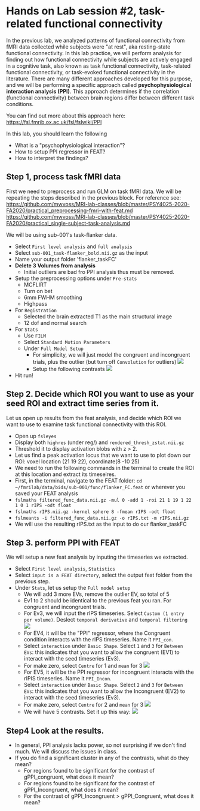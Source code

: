 # Hands on Lab session #2, task-related functional connectivity
In the previous lab, we analyzed patterns of functional connectivity from fMRI data collected while subjects were "at rest", aka resting-state functional connectivity. In this lab practice, we will perform analysis for finding out how functional connectivity while subjects are actively engaged in a cognitive task, also known as task functional connectivity, task-related functional connectivity, or task-evoked functional connectivity in the literature. There are many different approaches developed for this purpose, and we will be performing a specific approach called **psychophysiological interaction analysis (PPI)**. This approach determines if the correlation (functional connectivity) between brain regions differ between different task conditions.

You can find out more about this approach here: \
https://fsl.fmrib.ox.ac.uk/fsl/fslwiki/PPI

In this lab, you should learn the following
- What is a "psychophysiological interaction"?
- How to setup PPI regressor in FEAT?
- How to interpret the findings?


## Step 1, process task fMRI data
First we need to preprocess and run GLM on task fMRI data. We will be repeating the steps described in the previous block. For reference see: \
https://github.com/mwvoss/MRI-lab-classes/blob/master/PSY4025-2020-FA2020/practical_preprocessing-fmri-with-feat.md \
https://github.com/mwvoss/MRI-lab-classes/blob/master/PSY4025-2020-FA2020/practical_single-subject-task-analysis.md

We will be using sub-001's task-flanker data.

- Select `First level analysis` and `full analysis`
- Select `sub-001_task-flanker_bold.nii.gz` as the input
- Name your output folder 'flanker_taskFC'
- **Delete 3 Volumes from analysis**
  - Initial outliers are bad fro PPI analysis thus must be removed.
- Setup the preprocessing options under `Pre-stats`
  - MCFLIRT
  - Turn on bet
  - 6mm FWHM smoothing
  - Highpass
- For `Registration`
  - Selected the brain extracted T1 as the main structural image
  - 12 dof and normal search
- For `Stats`
  - Use `FILM`
  - Select `Standard Motion Parameters`
  - Under `Full Model Setup`
    - For simplicity, we will just model the congruent and incongruent trials, plus the outlier (but turn off `Convolution` for outliers)
    ![](Data/feat6.png)
    - Setup the following contrasts
    ![](Data/feat7.png)
- Hit run!


## Step 2. Decide which ROI you want to use as your seed ROI and extract time series from it.
Let us open up results from the feat analysis, and decide which ROI we want to use to examine task functional connectivity with this ROI.
  - Open up `fsleyes`
  - Display both `highres` (under reg/) and `rendered_thresh_zstat.nii.gz`
  - Threshold it to display activation blobs with z > 2.
  - Let us find a peak activation locus that we want to use to plot down our ROI: voxel location (21 19 22), coordinate(8 -10 25)
  - We need to run the following commands in the terminal to create the ROI at this location and extract its timeseires.
   - First, in the terminal, navigate to the FEAT folder: `cd ~/fmrilab/data/bids/sub-001/func/flanker_FC.feat` or wherever you saved your FEAT analysis
   - `fslmaths filtered_func_data.nii.gz -mul 0 -add 1 -roi 21 1 19 1 22 1 0 1 rIPS -odt float`
   - `fslmaths rIPS.nii.gz -kernel sphere 8 -fmean rIPS -odt float`
   - `fslmeants -i filtered_func_data.nii.gz -o rIPS.txt -m rIPS.nii.gz`
   - We will use the resulting rIPS.txt as the input to do our flanker_taskFC


## Step 3. perform PPI with FEAT
We will setup a new feat analysis by inputing the timeseries we extracted.
- Select `First level analysis`, `Statistics`
- Select `input is a FEAT directory`, select the output feat folder from the previous step.
- Under `Stats`, let us setup the `Full model setup`
  - We will add 3 more EVs, remove the outlier EV, so total of 5
  - Ev1 to 2 should be identical to the previous feat you ran. For congruent and incongruent trials.
  - For Ev3, we will input the rIPS timeseries. Select `Custom (1 entry per volume)`. Deslect `temporal derivative` and `temporal filtering`
  ![](Data/ppi1.png)
  - For EV4, it will be the "PPI" regressor, where the Congruent condition interacts with the rIPS timeseries. Name it `PPI_con`.
  - Select `interaction` under `Basic Shape`. Select `1` and `3` for `Between EVs`: this indicates that you want to allow the congruent (EV1) to interact with the seed timeseries (Ev3).
  - For make zero, select `Centre` for 1 and `mean` for 3
  ![](Data/ppi1.png)
  - For EV5, it will be the PPI regressor for incongruent interacts with the rIPIS timeseries. Name it `PPI_Incon`.
  - Select `interaction` under `Basic Shape`. Select `2` and `3` for `Between EVs`: this indicates that you want to allow the Incongruent (EV2) to interact with the seed timeseries (Ev3).
  - For make zero, select `Centre` for 2 and `mean` for 3
  ![](Data/ppi3.png)   
  - We will have 5 contrasts. Set it up this way:
  ![](Data/ppi4.png)

## Step4 Look at the results.
- In general, PPI analysis lacks power, so not surprising if we don't find much. We will discuss the issues in class.
- If you do find a significant cluster in any of the contrasts, what do they mean?
  - For regions found to be significant for the contrast of gPPI_congruent, what does it mean?
  - For regions found to be significant for the contrast of gPPI_Incongruent, what does it mean?
  - For the contrast of gPPI_Incongruent > gPPI_Congruent, what does it mean?
